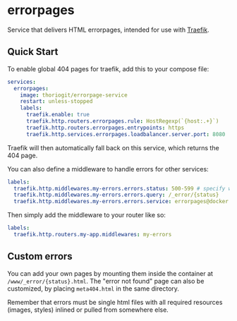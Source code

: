 # errorpages

Service that delivers HTML errorpages, intended for use with [Traefik](https://github.com/traefik/traefik).

## Quick Start

To enable global 404 pages for traefik, add this to your compose file:

```yaml
services:
  errorpages:
    image: thoriogit/errorpage-service
    restart: unless-stopped
    labels:
      traefik.enable: true
      traefik.http.routers.errorpages.rule: HostRegexp(`{host:.+}`)
      traefik.http.routers.errorpages.entrypoints: https
      traefik.http.services.errorpages.loadbalancer.server.port: 8080
```

Traefik will then automatically fall back on this service, which returns the 404 page.

You can also define a middleware to handle errors for other services:

```yaml
labels:
  traefik.http.middlewares.my-errors.errors.status: 500-599 # specify which status codes you want to handle
  traefik.http.middlewares.my-errors.errors.query: /_error/{status}
  traefik.http.middlewares.my-errors.errors.service: errorpages@docker
```

Then simply add the middleware to your router like so:

```yaml
labels:
  traefik.http.routers.my-app.middlewares: my-errors
```

## Custom errors

You can add your own pages by mounting them inside the container at `/www/_error/{status}.html`.
The "error not found" page can also be customized, by placing `meta404.html` in the same directory.

Remember that errors must be single html files with all required resources (images, styles) inlined or pulled from somewhere else.
